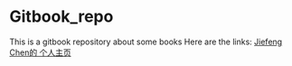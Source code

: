 # Gitbook_repo

This is a gitbook repository about some books
Here are the links: [Jiefeng Chen的	个人主页](https://jiefengs-organization.gitbook.io)
